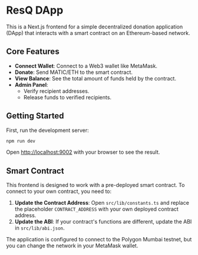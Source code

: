 # ResQ DApp

This is a Next.js frontend for a simple decentralized donation application (DApp) that interacts with a smart contract on an Ethereum-based network.

## Core Features

- **Connect Wallet**: Connect to a Web3 wallet like MetaMask.
- **Donate**: Send MATIC/ETH to the smart contract.
- **View Balance**: See the total amount of funds held by the contract.
- **Admin Panel**:
  - Verify recipient addresses.
  - Release funds to verified recipients.

## Getting Started

First, run the development server:

```bash
npm run dev
```

Open [http://localhost:9002](http://localhost:9002) with your browser to see the result.

## Smart Contract

This frontend is designed to work with a pre-deployed smart contract. To connect to your own contract, you need to:

1.  **Update the Contract Address**: Open `src/lib/constants.ts` and replace the placeholder `CONTRACT_ADDRESS` with your own deployed contract address.
2.  **Update the ABI**: If your contract's functions are different, update the ABI in `src/lib/abi.json`.

The application is configured to connect to the Polygon Mumbai testnet, but you can change the network in your MetaMask wallet.
